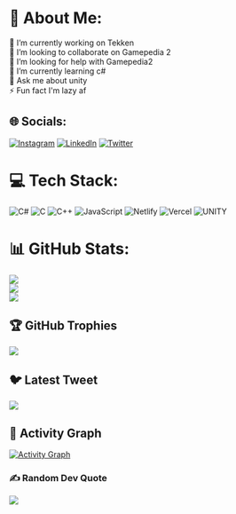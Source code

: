 # 💫 About Me:
🔭 I’m currently working on Tekken<br>👯 I’m looking to collaborate on Gamepedia 2<br>🤝 I’m looking for help with Gamepedia2<br>🌱 I’m currently learning c#<br>💬 Ask me about unity <br>⚡ Fun fact I'm lazy af


## 🌐 Socials:
[![Instagram](https://img.shields.io/badge/Instagram-%23E4405F.svg?logo=Instagram&logoColor=white)](https://instagram.com/brofistansh) [![LinkedIn](https://img.shields.io/badge/LinkedIn-%230077B5.svg?logo=linkedin&logoColor=white)](https://linkedin.com/in/brofistansh) [![Twitter](https://img.shields.io/badge/Twitter-%231DA1F2.svg?logo=Twitter&logoColor=white)](https://twitter.com/brofistansh) 

# 💻 Tech Stack:
![C#](https://img.shields.io/badge/c%23-%23239120.svg?style=for-the-badge&logo=c-sharp&logoColor=white) ![C](https://img.shields.io/badge/c-%2300599C.svg?style=for-the-badge&logo=c&logoColor=white) ![C++](https://img.shields.io/badge/c++-%2300599C.svg?style=for-the-badge&logo=c%2B%2B&logoColor=white) ![JavaScript](https://img.shields.io/badge/javascript-%23323330.svg?style=for-the-badge&logo=javascript&logoColor=%23F7DF1E) ![Netlify](https://img.shields.io/badge/netlify-%23000000.svg?style=for-the-badge&logo=netlify&logoColor=#00C7B7) ![Vercel](https://img.shields.io/badge/vercel-%23000000.svg?style=for-the-badge&logo=vercel&logoColor=white) ![UNITY](https://img.shields.io/badge/Unity-%2320232a.svg?style=for-the-badge&logo=unity&logoColor=white)
# 📊 GitHub Stats:
![](https://github-readme-stats-sigma-five.vercel.app/api?username=Brofistansh&theme=tokyonight&hide_border=false&include_all_commits=true&count_private=true)<br/>
![](https://github-readme-streak-stats.herokuapp.com/?user=Brofistansh&theme=tokyonight&hide_border=false)<br/>
![](https://github-readme-stats.vercel.app/api/top-langs/?username=Brofistansh&theme=tokyonight&hide_border=false&include_all_commits=true&count_private=true&layout=compact)

## 🏆 GitHub Trophies
![](https://github-profile-trophy.vercel.app/?username=Brofistansh&theme=radical&no-frame=false&no-bg=true&margin-w=4)

## 🐦 Latest Tweet
[![](https://gtce.itsvg.in/api?username=brofistansh)](https://github.com/VishwaGauravIn/github-twitter-card-embed)

## 📐 Activity Graph
[![Activity Graph](https://github-readme-activity-graph.vercel.app/graph?username=Brofistansh&theme=tokyo-night&area=true&area_color=react&point=FF1D1D&custom_title=My%20Contribution%20Graph%20(in%20the%20last%2031%20days))]()


### ✍️ Random Dev Quote
![](https://quotes-github-readme.vercel.app/api?type=horizontal&theme=radical)

